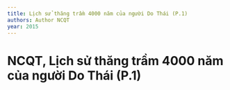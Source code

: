 ```yaml
---
title: Lịch sử thăng trầm 4000 năm của người Do Thái (P.1)
authors: Author NCQT
year: 2015
---
```


# NCQT, Lịch sử thăng trầm 4000 năm của người Do Thái (P.1)